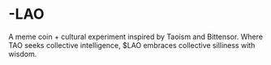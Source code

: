 # -LAO
A meme coin + cultural experiment inspired by Taoism and Bittensor. Where TAO seeks collective intelligence, $LAO embraces collective silliness with wisdom.
